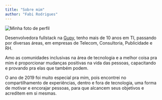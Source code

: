 ```yaml
---
title: "Sobre mim"
author: "Fabi Rodrigues"
---
```


<div class="profile">
  <img class="photo" src="../posts/images/profile.jpg" alt="Minha foto de perfil" />
</div>

Desenvolvedora fullstack na [Gupy](http://vempra.gupy.io "Estamos contratando!!"), tenho mais de 10 anos em TI, passando por diversas áreas, em empresas de Telecom, Consultoria, Publicidade e RH.

Amo as comunidades inclusivas na área de tecnologia e a melhor coisa pra mim é proporcionar mudanças positivas na vida das pessoas, capacitando e provando pra elas que também podem.

O ano de 2019 foi muito especial pra mim, pois encontrei no compartilhamento de experiências, dentro e fora de tecnologia, uma forma de motivar e encorajar pessoas, para que alcancem seus objetivos e acreditem em si mesmas.